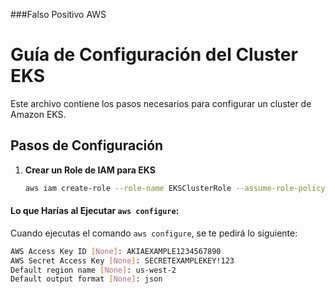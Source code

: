 ###Falso Positivo AWS
# Guía de Configuración del Cluster EKS

Este archivo contiene los pasos necesarios para configurar un cluster de Amazon EKS.

## Pasos de Configuración

1. **Crear un Role de IAM para EKS**
   ```bash
   aws iam create-role --role-name EKSClusterRole --assume-role-policy-document file://eks-role-trust-policy.json

#### **Lo que Harías al Ejecutar `aws configure`:**
Cuando ejecutas el comando `aws configure`, se te pedirá lo siguiente:
```bash
AWS Access Key ID [None]: AKIAEXAMPLE1234567890
AWS Secret Access Key [None]: SECRETEXAMPLEKEY!123
Default region name [None]: us-west-2
Default output format [None]: json


















